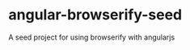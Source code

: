 angular-browserify-seed
=======================

A seed project for using browserify with angularjs
